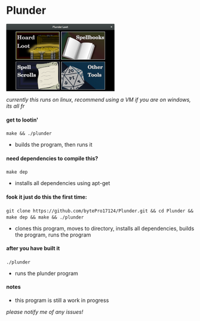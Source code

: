 # Plunder

<img src="plunder_screenshot_main_menu.png" height="180px" align="center">

*currently this runs on linux, recommend using a VM if you are on windows, its all fr*

#### get to lootin'

````make && ./plunder````

* builds the program, then runs it

#### need dependencies to compile this?

````make dep````

* installs all dependencies using apt-get

#### fook it just do this the first time:

````git clone https://github.com/bytePro17124/Plunder.git && cd Plunder && make dep && make && ./plunder```` 

* clones this program, moves to directory, installs all dependencies, builds the program, runs the program

#### after you have built it

````./plunder```` 

* runs the plunder program

#### notes

* this program is still a work in progress

*please notify me of any issues!*
